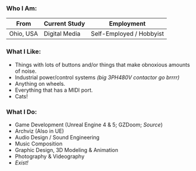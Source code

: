 ### Who I Am:
| From | Current Study | Employment
| --- | --- | --- |
| Ohio, USA | Digital Media | Self-Employed / Hobbyist |

### What I Like:
* Things with lots of buttons and/or things that make obnoxious amounts of noise.
* Industrial power/control systems *(big 3PH480V contactor go brrrr)*
* Anything on wheels.
* Everything that has a MIDI port.
* Cats!

### What I Do:
* Game Development (Unreal Engine 4 & 5; GZDoom; *Source*)
* Archviz (Also in UE)
* Audio Design / Sound Engineering
* Music Composition
* Graphic Design, 3D Modeling & Animation
* Photography & Videography
* *Exist!*
